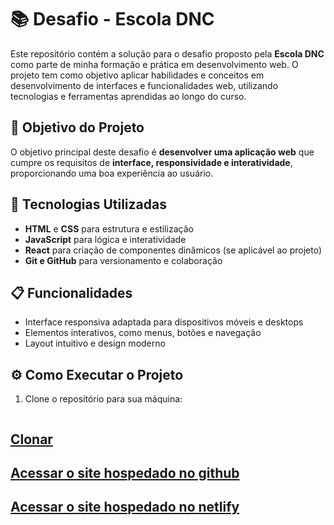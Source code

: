 # 📚 Desafio - Escola DNC

Este repositório contém a solução para o desafio proposto pela **Escola DNC** como parte de minha formação e prática em desenvolvimento web. 
O projeto tem como objetivo aplicar habilidades e conceitos em desenvolvimento de interfaces e funcionalidades web, utilizando tecnologias e ferramentas aprendidas ao longo do curso.

## 🌟 Objetivo do Projeto
O objetivo principal deste desafio é **desenvolver uma aplicação web** que cumpre os requisitos de **interface, responsividade e interatividade**, proporcionando uma boa experiência ao usuário. 

## 🚀 Tecnologias Utilizadas
- **HTML** e **CSS** para estrutura e estilização
- **JavaScript** para lógica e interatividade
- **React** para criação de componentes dinâmicos (se aplicável ao projeto)
- **Git e GitHub** para versionamento e colaboração

## 📋 Funcionalidades
- Interface responsiva adaptada para dispositivos móveis e desktops
- Elementos interativos, como menus, botões e navegação
- Layout intuitivo e design moderno

## ⚙️ Como Executar o Projeto
1. Clone o repositório para sua máquina:
   ```bash
 ##  [Clonar](https://github.com/elasoares/The-Dev-News)
 ##   [Acessar o site hospedado no github](https://elasoares.github.io/The-Dev-News/)
 ##   [Acessar o site hospedado no netlify](https://thedev-news.netlify.app/)
